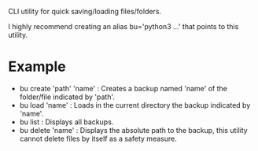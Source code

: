 CLI utility for quick saving/loading files/folders.

I highly recommend creating an alias bu='python3 ...' that points to this utility. 

# Example

- bu create 'path' 'name' : Creates a backup named 'name' of the folder/file indicated by 'path'.
- bu load 'name' : Loads in the current directory the backup indicated by 'name'.
- bu list : Displays all backups.
- bu delete 'name' : Displays the absolute path to the backup, this utility cannot delete files by itself as a safety measure.
